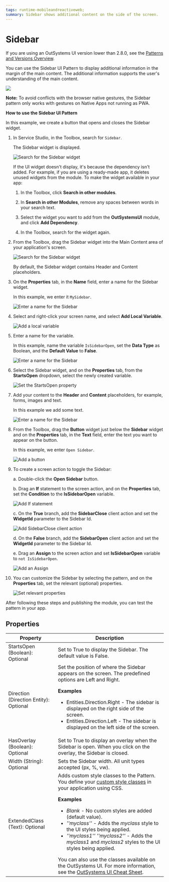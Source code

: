 ```yaml
---
tags: runtime-mobileandreactiveweb;
summary: Sidebar shows additional content on the side of the screen.
---
```


# Sidebar

<div class="info" markdown="1">

If you are using an OutSystems UI version lower than 2.8.0, see the [Patterns and Versions Overview](https://outsystemsui.outsystems.com/OutsystemsUiWebsite/MigrationOverview).
                            
</div>

You can use the Sidebar UI Pattern to display additional information in the margin of the main content. The additional information supports the user's understanding of the main content.

![](<images/sidebar-example.png>)

<div class="info" markdown="1">

**Note:** To avoid conflicts with the browser native gestures, the Sidebar pattern only works with gestures on Native Apps not running as PWA.  

</div>

**How to use the Sidebar UI Pattern**

In this example, we create a button that opens and closes the Sidebar widget.

1. In Service Studio, in the Toolbox, search for `Sidebar`.

    The Sidebar widget is displayed.

    ![Search for the Sidebar widget](<images/sidebar-widget-ss.png>)

    If the UI widget doesn't display, it's because the dependency isn't added. For example, if you are using a ready-made app, it deletes unused widgets from the module. To make the widget available in your app:

    1. In the Toolbox, click **Search in other modules**.

    1. In **Search in other Modules**, remove any spaces between words in your search text.
    
    1. Select the widget you want to add from the **OutSystemsUI** module, and click **Add Dependency**. 
    
    1. In the Toolbox, search for the widget again.

1. From the Toolbox, drag the Sidebar widget into the Main Content area of your application's screen.

    ![Search for the Sidebar widget](<images/sidebar-drag-ss.png>)

    By default, the Sidebar widget contains Header and Content placeholders.

1. On the **Properties** tab, in the **Name** field, enter a name for the Sidebar widget.

    In this example, we enter it `MySidebar`.

    ![Enter a name for the Sidebar](<images/sidebar-name-ss.png>)

1. Select and right-click your screen name, and select **Add Local Variable**.

    ![Add a local variable](<images/sidebar-add-var-ss.png>)

1. Enter a name for the variable.

    In this example, name the variable ``IsSidebarOpen``, set the **Data Type** as Boolean, and the **Default Value** to **False**.

    ![Enter a name for the Sidebar](<images/sidebar-var-name-ss.png>)

1. Select the Sidebar widget, and on the **Properties** tab, from the **StartsOpen** dropdown, select the newly created variable.

    ![Set the StartsOpen property](<images/sidebar-isopen-ss.png>)

1. Add your content to the **Header** and **Content** placeholders, for example, forms, images and text. 
    
    In this example we add some text.
   
    ![Enter a name for the Sidebar](<images/sidebar-content-ss.png>)

1. From the Toolbox, drag the **Button** widget just below the **Sidebar** widget and on the **Properties** tab, in the **Text** field, enter the text you want to appear on the button.

    In this example, we enter `Open Sidebar`.

    ![Add a button](<images/sidebar-button-ss.png>)

1. To create a screen action to toggle the Sidebar:

    a. Double-click the **Open Sidebar** button.

    b. Drag an **If** statement to the screen action, and on the **Properties** tab, set the **Condition** to the **IsSidebarOpen** variable.

    ![Add If statement](<images/sidebar-if-ss.png>)

    c. On the **True** branch, add the **SidebarClose** client action and set the **WidgetId** parameter to the Sidebar Id.

    ![Add SidebarClose client action](<images/sidebar-close-ss.png>)

    d. On the **False** branch, add the **SidebarOpen** client action and set the **WidgetId** parameter to the Sidebar Id.

    e. Drag an **Assign** to the screen action and set **IsSidebarOpen** variable to ``not IsSidebarOpen``.
    
    ![Add an Assign](<images/sidebar-assign-ss.png>)

1. You can customize the Sidebar by selecting the pattern, and on the **Properties** tab, set the relevant (optional) properties.

    ![Set relevant properties](<images/sidebar-properties-ss.png>)

After following these steps and publishing the module, you can test the pattern in your app.

## Properties

| Property | Description |
|---|---|
|StartsOpen (Boolean): Optional | Set to True to display the Sidebar. The default value is False.|
|Direction (Direction Entity): Optional | Set the position of where the Sidebar appears on the screen. The predefined options are Left and Right.<p>**Examples** <ul><li>Entities.Direction.Right - The sidebar is displayed on the right side of the screen.</li><li>Entities.Direction.Left - The sidebar is displayed on the left side of the screen. </li></ul></p>|
|HasOverlay (Boolean): Optional | Set to True to display an overlay when the Sidebar is open. When you click on the overlay, the Sidebar is closed.|
|Width (String): Optional |Sets the Sidebar width. All unit types accepted (px, %, vw).|
|ExtendedClass (Text): Optional | Adds custom style classes to the Pattern. You define your [custom style classes](../../../look-feel/css.md) in your application using CSS. <p>**Examples** <ul><li>_Blank_ - No custom styles are added (default value).</li><li>_''myclass''_ - Adds the _myclass_ style to the UI styles being applied. </li><li>_''myclass1'' ''myclass2''_ - Adds the _myclass1_ and _myclass2_ styles to the UI styles being applied.</li></ul></p>You can also use the classes available on the OutSystems UI. For more information, see the [OutSystems UI Cheat Sheet](https://outsystemsui.outsystems.com/OutSystemsUIWebsite/CheatSheet). |

